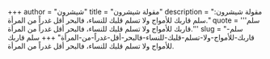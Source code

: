 +++
author = "شيشرون"
title = "مقولة شيشرون"
description = "مقولة شيشرون: سلم قاربك للأمواج ولا تسلم قلبك للنساء، فالبحر أقل غدراً من المرأة."
quote = '''سلم قاربك للأمواج ولا تسلم قلبك للنساء، فالبحر أقل غدراً من المرأة.''' 
slug = "سلم-قاربك-للأمواج-ولا-تسلم-قلبك-للنساء-فالبحر-أقل-غدراً-من-المرأة"
+++
سلم قاربك للأمواج ولا تسلم قلبك للنساء، فالبحر أقل غدراً من المرأة.
